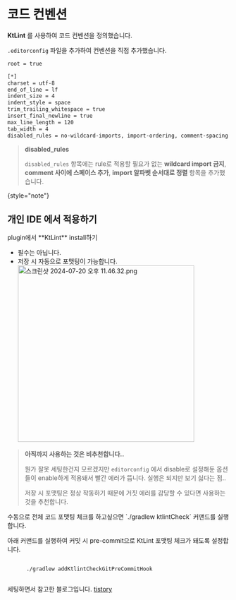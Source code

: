 # 코드 컨벤션

**KtLint** 를 사용하여 코드 컨벤션을 정의했습니다.

`.editorconfig` 파일을 추가하여 컨벤션을 직접 추가했습니다.

```Bash
root = true

[*]
charset = utf-8
end_of_line = lf
indent_size = 4
indent_style = space
trim_trailing_whitespace = true
insert_final_newline = true
max_line_length = 120
tab_width = 4
disabled_rules = no-wildcard-imports, import-ordering, comment-spacing
```

> **disabled_rules**
>
> `disabled_rules` 항목에는 rule로 적용할 필요가 없는 **wildcard import 금지**, **comment 사이에 스페이스 추가**, **import 알파벳 순서대로 정렬** 항목을 추가했습니다.
>
{style="note"}


## 개인 IDE 에서 적용하기


<procedure>
<step>
   <p>plugin에서 **KtLint** install하기</p>

   - 필수는 아닙니다.
   - 저장 시 자동으로 포맷팅이 가능합니다.
     <img alt="스크린샷 2024-07-20 오후 11.46.32.png" src="KLint-plugin.png" width="400"/>
     
   > **아직까지 사용하는 것은 비추천합니다..**
   > 
   > 뭔가 잘못 세팅한건지 모르겠지만 `editorconfig` 에서 disable로 설정해둔 옵션들이 enable하게 적용돼서 빨간 에러가 뜹니다. 실행은 되지만 보기 싫다는 점..
   >  
   > 저장 시 포맷팅은 정상 작동하기 때문에 거짓 에러를 감당할 수 있다면 사용하는 것을 추천합니다.
   
</step>
<step>
   <p>수동으로 전체 코드 포맷팅 체크를 하고싶으면 `./gradlew ktlintCheck` 커맨드를 실행합니다.</p>
</step>
<step>
   <p>아래 커맨드를 실행하여 커밋 시 pre-commit으로 KtLint 포맷팅 체크가 돼도록 설정합니다.</p>
   <code>
      ./gradlew addKtlintCheckGitPreCommitHook
   </code>
</step>

</procedure>


세팅하면서 참고한 블로그입니다.  [tistory](https://blog.benelog.net/ktlint.html)


